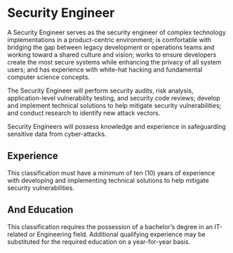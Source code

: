 

# Security Engineer    
A Security Engineer serves as the security engineer of complex technology implementations in a product-centric environment; is comfortable with bridging the gap between legacy development or operations teams and working toward a shared culture and vision; works to ensure developers create the most secure systems while enhancing the privacy of all system users; and has experience with white-hat hacking and fundamental computer science concepts.

The Security Engineer will perform security audits, risk analysis, application-level vulnerability testing, and security code reviews; develop and implement technical solutions to help mitigate security vulnerabilities; and conduct research to identify new attack vectors.

Security Engineers will possess knowledge and experience in safeguarding sensitive data from cyber-attacks.

## Experience
This classification must have a minimum of ten (10) years of experience with developing and implementing technical solutions to help mitigate security vulnerabilities.

## And Education
This classification requires the possession of a bachelor’s degree in an IT-related or Engineering field. Additional qualifying experience may be substituted for the required education on a year-for-year basis.
